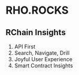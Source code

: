 # RHO.ROCKS
## RChain Insights

1. API First
2. Search, Navigate, Drill
3. Joyful User Experience
5. Smart Contract Insights
